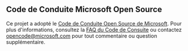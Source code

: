 ## Code de Conduite Microsoft Open Source
Ce projet a adopté le [Code de Conduite Open Source de Microsoft](https://opensource.microsoft.com/codeofconduct/).
Pour plus d'informations, consultez la [FAQ du Code de Consuite](https://opensource.microsoft.com/codeofconduct/faq/) ou contactez [opencode@microsoft.com](mailto:opencode@microsoft.com) pour tout commentaire ou question supplémentaire.
